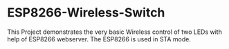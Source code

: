 # ESP8266-Wireless-Switch
This Project demonstrates the very basic Wireless control of two LEDs with help of ESP8266 webserver. The ESP8266 is used in  STA mode.


